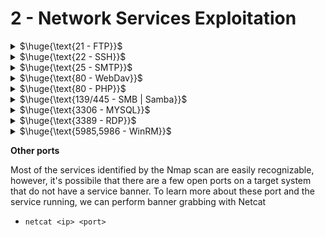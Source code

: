 # 2 - Network Services Exploitation

<details>

<summary>$\huge{\text{21 - FTP}}$</summary>

* Connect to ftp server
  * `ftp <ip>` and then login
* Check anonymous login (with nmap script ftp-anon or anonymous user)
* If you have a username try using it as password
* Brute force login
* Search exploit for vulnerable version

\


</details>

<details>

<summary>$\huge{\text{22 - SSH}}$</summary>

* Connect to SSH
  * `ssh <username>@<ip>` and then login
* If you have a username try using it as password
* Brute force login
* Search exploit for vulnerable version

\


</details>

<details>

<summary>$\huge{\text{25 - SMTP}}$</summary>

* Search exploit for vulnerable version
* Retrieve the hostname of the server (domain name)
  * ```
    root@debian:~# nc <ip> <port>
    220 openmailbox.xyz ESMTP Postfix: Welcome to our mail server.    <--- here (in the banner)
    helo whatyouwant                                                  <--- helo command
    250 openmailbox.xyz                                               <--- here
    ```
* Username Bruteforce
  * Automation:
    * `smtp-user-enum -U <path_to_wordlist> -t <ip>`
  *   Manual

      ```
      root@debian:~# nc <ip> <port>
      220 openmailbox.xyz ESMTP Postfix: Welcome to our mail server.
      VRFY  root
      252 2.0.0 root                                                 <--- Output if user exists
      VRFY  idontexists
      550 5.1.1 <idontexists>: Recipient address rejected: User unknown in local recipient table
      ```
  * NOTE: there are other command you can use such as `RCPT TO`

\


</details>

<details>

<summary>$\huge{\text{80 - WebDav}}$</summary>

* With WebDav you can upload file. Normally it's necessary credentials
  * Bruteforce (it's simple HTTP Basic Authentication)
* You can automate the upload and execution of file
  * davtest
    * `davtest -auth <user>:<password> -url http://<ip>/<path_to_webdav>` : try to upload check if the extension is executed
    * `davtest --url http://<ip>/<path_to_webdav> -auth <user>:<password> -uploadfile /path/to/webshell.asp -uploadloc /destination/webshell.asp` : upload file
  * cadaver
    * `cadaver http://<ip>/<path_to_webdav>` and then login. PUT command to upload a file/shell\


</details>

<details>

<summary>$\huge{\text{80 - PHP}}$</summary>

* Famous exploit: php\_cgi\_arg\_injection (up to version 5.3.12 and 5.4.2 )

\


</details>

<details>

<summary>$\huge{\text{139/445 - SMB | Samba}}$</summary>

* If you have a username try using it as password
* Brute force login
* Search exploit for vulnerable version
* If v1 is enabled - EternalBlue exploit (check with nmap --> smb-protocols)
* List shared folders
  * `smbclient --no-pass -L //<IP>` Null user
  * `smbclient -U 'username[%passwd]' -L [--pw-nt-hash] //<IP>` If you omit the pwd, it will be prompted. With --pw-nt-hash, the pwd provided is the NT hash
    * Example: `smbclient -U 'admin%admin' -L //<IP>`
* Obtain Information
  * `enum4linux -a [-u "<username>" -p "<passwd>"] <IP>`
  * **NOTE: you can enumerate users!**
* Command execution (authenticated)
  * `smbmap -H <ip> -u <user> -p <pass> -x 'ipconfig'`
  * psexec (impacket or metasploit)
    * can be used to pass NTLM hashes as password
    * `python3 psexec.py Administrator@ip`

\


</details>

<details>

<summary>$\huge{\text{3306 - MYSQL}}$</summary>

* Connect without password: `mysql -h <Hostname> -u root`
* Connect with password: `mysql -h <Hostname> -u root -p`
* If you have a username try using it as password
* Brute force login
  * Try with `root` default user

\


</details>

<details>

<summary>$\huge{\text{3389 - RDP}}$</summary>

* Connect to RDP
  * `xfreerdp /v:<ip> /u:<username> /p:<password>`
* If you have a username try using it as password
* Brute force login
* Search exploit for vulnerable version
* If you are not sure that specific port runs rdp you can check with `auxiliary/scanner/rdp/rdp_scanner` or try to connect with xfreerdp

\


</details>

<details>

<summary>$\huge{\text{5985,5986 - WinRM}}$</summary>

* If you have a username try using it as password
* Brute force login

\


</details>

**Other ports**

Most of the services identified by the Nmap scan are easily recognizable, however, it's possibile that there are a few open ports on a target system that do not have a service banner. To learn more about these port and the service running, we can perform banner grabbing with Netcat

* `netcat <ip> <port>`
